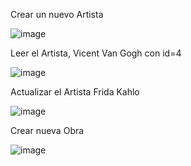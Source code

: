 Crear un nuevo Artista  
 
![image](https://github.com/VivianaCuaspa/maui_app_artists_artworks/assets/119900830/d12f92e2-20b4-4f6d-a8a2-cd6940867ea6)

Leer el Artista, Vicent Van Gogh con id=4
 
![image](https://github.com/VivianaCuaspa/maui_app_artists_artworks/assets/119900830/f9987c18-ffc6-4003-bad0-472e08c3cd57)

Actualizar el Artista Frida Kahlo
 
![image](https://github.com/VivianaCuaspa/maui_app_artists_artworks/assets/119900830/8b65ab9a-f37b-45d4-81a4-07ffd807a613)


Crear nueva Obra

![image](https://github.com/VivianaCuaspa/maui_app_artists_artworks/assets/119900830/4a8c8fe3-d017-483a-b5dd-01eed3a5ef19)

